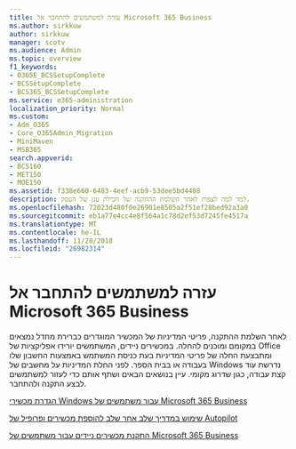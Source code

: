 ```yaml
---
title: עזרה למשתמשים להתחבר אל Microsoft 365 Business
ms.author: sirkkuw
author: sirkkuw
manager: scotv
ms.audience: Admin
ms.topic: overview
f1_keywords:
- O365E_BCSSetupComplete
- BCSSetupComplete
- BCS365_BCSSetupComplete
ms.service: o365-administration
localization_priority: Normal
ms.custom:
- Adm_O365
- Core_O365Admin_Migration
- MiniMaven
- MSB365
search.appverid:
- BCS160
- MET150
- MOE150
ms.assetid: f338e660-6483-4eef-acb9-53dee5bd4408
description: למד למה לצפות לאחר השלמת ההתקנה של חבילת ענן של העסק.
ms.openlocfilehash: 72023d480f0e26901e8505a2f51ef28bed92a3a0
ms.sourcegitcommit: eb1a77e4cc4e8f564a1c78d2ef53d7245fe4517a
ms.translationtype: MT
ms.contentlocale: he-IL
ms.lasthandoff: 11/28/2018
ms.locfileid: "26982314"
---
```

# <a name="help-users-connect-to-microsoft-365-business"></a>עזרה למשתמשים להתחבר אל Microsoft 365 Business

לאחר השלמת ההתקנה, פריטי המדיניות של המכשיר המוגדרים כברירת מחדל נמצאים במקומם ומוכנים להחלה. במכשירים ניידים, המשתמשים יורידו אפליקציות של Office ומתבצעת החלה של פריטי המדיניות בעת כניסת המשתמש באמצעות החשבון שלו בעבודה או בבית הספר. לפני החלת המדיניות על מחשבים של Windows נדרשת עוד קצת עבודה, כגון שדרוג מקומי. עיין בנושאים הבאים ושתף אותם כדי לעזור למשתמשים לבצע התקנה ולהתחבר.
  
[הגדרת מכשירי Windows עבור משתמשים של Microsoft 365 Business](set-up-windows-devices.md)
  
[שימוש במדריך שלב אחר שלב להוספת מכשירים ופרופיל של Autopilot](add-autopilot-devices-and-profile.md)
  
[התקנת מכשירים ניידים עבור משתמשים של Microsoft 365 Business](set-up-mobile-devices.md)
  

